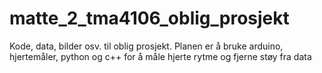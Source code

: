# matte_2_tma4106_oblig_prosjekt

Kode, data, bilder osv. til oblig prosjekt.
Planen er å bruke arduino, hjertemåler, python og c++ for å måle hjerte rytme og fjerne støy fra data
